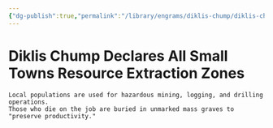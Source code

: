 ```yaml
---
{"dg-publish":true,"permalink":"/library/engrams/diklis-chump/diklis-chump-declares-all-small-towns-resource-extraction-zones/"}
---
```


# Diklis Chump Declares All Small Towns Resource Extraction Zones
	Local populations are used for hazardous mining, logging, and drilling operations.  
	Those who die on the job are buried in unmarked mass graves to "preserve productivity."
